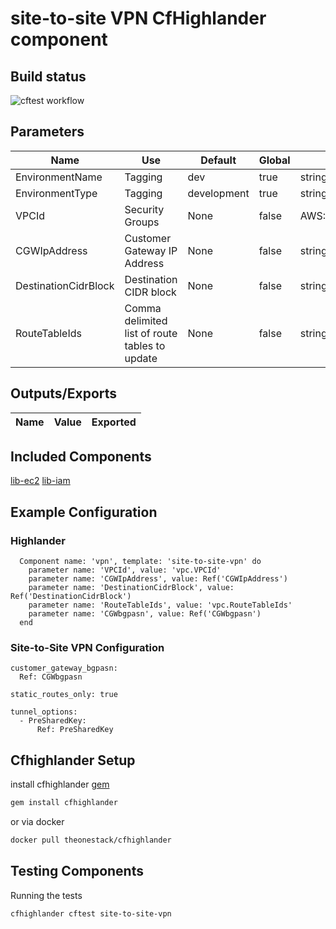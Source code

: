 # site-to-site VPN CfHighlander component

## Build status
![cftest workflow](https://github.com/theonestack/hl-component-site-to-site-vpn/actions/workflows/rspec.yaml/badge.svg)
## Parameters

| Name | Use | Default | Global | Type | Allowed Values |
| ---- | --- | ------- | ------ | ---- | -------------- |
| EnvironmentName | Tagging | dev | true | string
| EnvironmentType | Tagging | development | true | string | ['development','production']
| VPCId | Security Groups | None | false | AWS::EC2::VPC::Id
| CGWIpAddress | Customer Gateway IP Address | None | false | string
| DestinationCidrBlock | Destination CIDR block | None | false | string
| RouteTableIds | Comma delimited list of route tables to update | None | false | string

## Outputs/Exports

| Name | Value | Exported |
| ---- | ----- | -------- |


## Included Components
[lib-ec2](https://github.com/theonestack/hl-component-lib-ec2)
[lib-iam](https://github.com/theonestack/hl-component-lib-iam)

## Example Configuration
### Highlander
```
  Component name: 'vpn', template: 'site-to-site-vpn' do
    parameter name: 'VPCId', value: 'vpc.VPCId'
    parameter name: 'CGWIpAddress', value: Ref('CGWIpAddress')
    parameter name: 'DestinationCidrBlock', value: Ref('DestinationCidrBlock')
    parameter name: 'RouteTableIds', value: 'vpc.RouteTableIds'
    parameter name: 'CGWbgpasn', value: Ref('CGWbgpasn')
  end

```
### Site-to-Site VPN Configuration
```
customer_gateway_bgpasn: 
  Ref: CGWbgpasn

static_routes_only: true

tunnel_options:
  - PreSharedKey: 
      Ref: PreSharedKey
```

## Cfhighlander Setup

install cfhighlander [gem](https://github.com/theonestack/cfhighlander)

```bash
gem install cfhighlander
```

or via docker

```bash
docker pull theonestack/cfhighlander
```
## Testing Components

Running the tests

```bash
cfhighlander cftest site-to-site-vpn
```